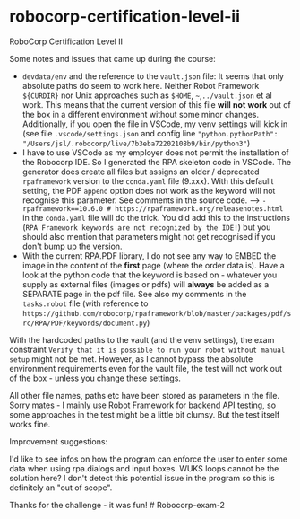 # robocorp-certification-level-ii
RoboCorp Certification Level II

Some notes and issues that came up during the course:

- ``devdata/env`` and the reference to the ``vault.json`` file: It seems that only absolute paths do seem to work here. Neither Robot Framework ``${CURDIR}`` nor Unix approaches such as ``$HOME``, ``~``,``../vault.json`` et al work. This means that the current version of this file __will__ __not__ __work__ out of the box in a different environment without some minor changes. Additionally, if you open the file in VSCode, my venv settings will kick in (see file ``.vscode/settings.json`` and config line ``"python.pythonPath": "/Users/jsl/.robocorp/live/7b3eba72202108b9/bin/python3"``)
- I have to use VSCode as my employer does not permit the installation of the Robocorp IDE. So I generated the RPA skeleton code in VSCode. The generator does create all files but assigns an older / deprecated ``rpaframework`` version to the ``conda.yaml`` file (9.xxx). With this defaullt setting, the  PDF ``append`` option does not work as the keyword will not recognise this parameter. See comments in the source code. --> ``- rpaframework==10.6.0 # https://rpaframework.org/releasenotes.html`` in the ``conda.yaml`` file will do the trick. You did add this to the instructions (``RPA Framework keywords are not recognized by the IDE!``) but you should also mention that parameters might not get recognised if you don't bump up the version.
- With the current RPA.PDF library, I do not see any way to EMBED the image in the content of the __first__ page (where the order data is). Have a look at the python code that the keyword is based on - whatever you supply as external files (images or pdfs) will __always__ be added as a SEPARATE page in the pdf file. See also my comments in the ``tasks.robot`` file (with reference to ``https://github.com/robocorp/rpaframework/blob/master/packages/pdf/src/RPA/PDF/keywords/document.py``)

With the hardcoded paths to the vault (and the venv settings), the exam constraint ``Verify that it is possible to run your robot without manual setup`` might not be met. However, as I cannot bypass the absolute environment requirements even for the vault file, the test will not work out of the box - unless you change these settings.

All other file names, paths etc have been stored as parameters in the file. Sorry mates - I mainly use Robot Framework for backend API testing, so some approaches in the test might be a little bit clumsy. But the test itself works fine.

Improvement suggestions:

I'd like to see infos on how the program can enforce the user to enter some data when using rpa.dialogs and input boxes. WUKS loops cannot be the solution here? I don't detect this potential issue in the program so this is definitely an "out of scope".

Thanks for the challenge - it was fun!
#   R o b o c o r p - e x a m - 2  
 